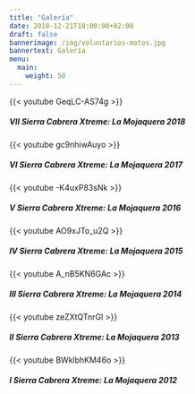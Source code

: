 ```yaml
---
title: "Galería"
date: 2018-12-21T10:00:00+02:00
draft: false
bannerimage: /img/voluntarios-motos.jpg
bannertext: Galería
menu:
  main:
    weight: 50
---
```


<div class="row">
<div class="col-md-4">
<div class="card text-white bg-primary mb-3" style="min-width: 10rem;">
  {{< youtube GeqLC-AS74g >}}
  <div class="card-body">
    <h5 class="card-title">VII Sierra Cabrera Xtreme: La Mojaquera 2018</h5>
  </div>
</div>
</div>
<div class="col-md-4">
<div class="card text-white bg-primary mb-3" style="min-width: 10rem;">
  {{< youtube gc9nhiwAuyo >}}
  <div class="card-body">
    <h5 class="card-title">VI Sierra Cabrera Xtreme: La Mojaquera 2017</h5>
  </div>
</div>
</div>
<div class="col-md-4">
<div class="card text-white bg-primary mb-3" style="min-width: 10rem;">
  {{< youtube -K4uxP83sNk >}}
  <div class="card-body">
    <h5 class="card-title">V Sierra Cabrera Xtreme: La Mojaquera 2016</h5>
  </div>
</div>
</div>
<div class="col-md-4">
<div class="card text-white bg-primary mb-3" style="min-width: 10rem;">
  {{< youtube AO9xJTo_u2Q >}}
  <div class="card-body">
    <h5 class="card-title">IV Sierra Cabrera Xtreme: La Mojaquera 2015</h5>
  </div>
</div>
</div>
<div class="col-md-4">
<div class="card text-white bg-primary mb-3" style="min-width: 10rem;">
  {{< youtube A_nB5KN6GAc >}}
  <div class="card-body">
    <h5 class="card-title">III Sierra Cabrera Xtreme: La Mojaquera 2014</h5>
  </div>
</div>
</div>
<div class="col-md-4">
<div class="card text-white bg-primary mb-3" style="min-width: 10rem;">
  {{< youtube zeZXtQTnrGI >}}
  <div class="card-body">
    <h5 class="card-title">II Sierra Cabrera Xtreme: La Mojaquera 2013</h5>
  </div>
</div>
</div>
<div class="col-md-4">
<div class="card text-white bg-primary mb-3" style="min-width: 10rem;">
  {{< youtube BWklbhKM46o >}}
  <div class="card-body">
    <h5 class="card-title">I Sierra Cabrera Xtreme: La Mojaquera 2012</h5>
  </div>
</div>
</div>
</div>
